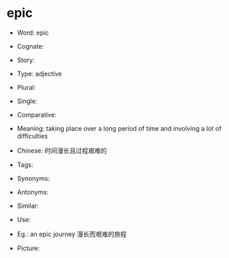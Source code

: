 # epic

- Word: epic
- Cognate: 
- Story: 

- Type: adjective
- Plural: 
- Single: 
- Comparative: 
- Meaning: taking place over a long period of time and involving a lot of difficulties
- Chinese: 时间漫长且过程艰难的
- Tags: 
- Synonyms: 
- Antonyms: 
- Similar: 
- Use: 
- Eg.: an epic journey 漫长而艰难的旅程
- Picture: 

